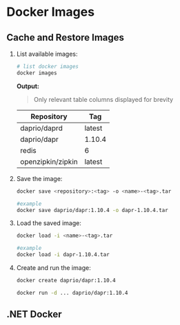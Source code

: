 # Docker Images

## Cache and Restore Images

1. List available images:

    ```bash
    # list docker images
    docker images
    ```

    **Output:**

    > Only relevant table columns displayed for brevity

    Repository | Tag
    -----------|----
    daprio/daprd | latest
    daprio/dapr | 1.10.4
    redis | 6
    openzipkin/zipkin | latest

2. Save the image:

    ```bash
    docker save <repository>:<tag> -o <name>-<tag>.tar

    #example
    docker save daprio/dapr:1.10.4 -o dapr-1.10.4.tar
    ```

3. Load the saved image:

    ```bash
    docker load -i <name>-<tag>.tar

    #example
    docker load -i dapr-1.10.4.tar
    ```

4. Create and run the image:

    ```bash
    docker create daprio/dapr:1.10.4

    docker run -d ... daprio/dapr:1.10.4
    ```

## .NET Docker
